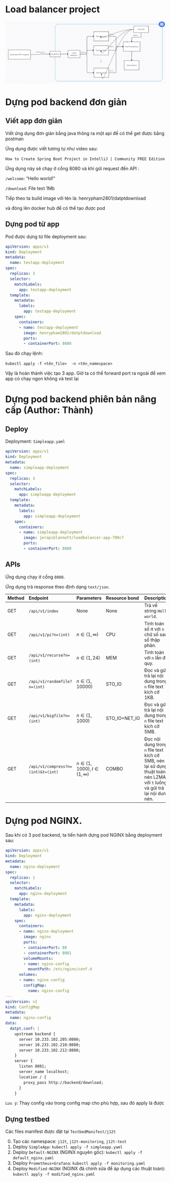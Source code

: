 # Load balancer project

![alt text](image.png)

# Dựng pod backend đơn giản
## Viết app đơn giản
Viết ứng dụng đơn giản bằng java thông ra một api để có thể get được bằng postman

Ứng dụng được viết tương tự như video sau: 

`How to Create Spring Boot Project in IntelliJ | Community FREE Edition`

Ứng dụng này sẽ chạy ở cổng 8080 và khi gửi request đến API :

`/welcome`: “Hello world!”

`/download`: File text 1Mb

Tiếp theo ta build image với tên là: henrypham2801/datptdownload

và đóng lên docker hub để có thể tạo được pod

## Dựng pod từ app
Pod được dựng từ file deployment sau:

```yaml
apiVersion: apps/v1
kind: Deployment
metadata:
  name: testapp-deployment
spec:
  replicas: 3
  selector:
    matchLabels:
      app: testapp-deployment
  template:
    metadata:
      labels:
        app: testapp-deployment
    spec:
      containers:
      - name: testapp-deployment
        image: henrypham2801/datptdownload
        ports:
        - containerPort: 8080
```

Sau đó chạy lệnh: 

`kubectl apply -f <tên_file>  -n <tên_namespace>`

Vậy là hoàn thành việc tạo 3 app. Giờ ta có thể forward port ra ngoài để xem app có chạy ngon không và test lại

# Dựng pod backend phiên bản nâng cấp (Author: Thành)

## Deploy

Deployment: `Simpleapp.yaml`
```yaml
apiVersion: apps/v1
kind: Deployment
metadata:
  name: simpleapp-deployment
spec:
  replicas: 3
  selector:
    matchLabels:
      app: simpleapp-deployment
  template:
    metadata:
      labels:
        app: simpleapp-deployment
    spec:
      containers:
      - name: simpleapp-deployment
        image: jerapiblannett/loadbalancer-app-709c7
        ports:
        - containerPort: 8080
```

## APIs

Ứng dụng chạy ở cổng `8080`.

Ứng dụng trả response theo định dạng `text/json`.

| Method | Endpoint | Parameters | Resource bond | Description |
|:-------|:---------|:-----------|:--------------|:------------|
| GET    | `/api/v1/index` | None | None |Trả về string `Hello world`.|
| GET    | `/api/v1/pi?n=(int)` | $n\in(1,\infty)$ | CPU | Tính toán số $\pi$ với `n` chữ số sau số thập phân. |
| GET    | `/api/v1/recurse?n=(int)` | $n\in(1,24)$ | MEM | Tính toán với `n` lần đệ quy. |
| GET    | `/api/v1/randomfile?n=(int)` | $n\in(1,10000)$ | STO_IO | Đọc và gửi trả lại nội dung trong `n` file text kích cỡ 1KB. |
| GET    | `/api/v1/bigfile?n=(int)` | $n\in(1,1000)$ | STO_IO+NET_IO | Đọc và gửi trả lại nội dung trong `n` file text kích cỡ 5MB. |
| GET    | `/api/v1/compress?n=(int)&t=(int)` | $n\in(1,1000), t\in(1,\infty)$ | COMBO | Đọc nội dung trong `n` file text kích cỡ 5MB, nén lại sử dụng thuật toán nén LZMA với `t` luồng và gửi trả lại nội dung nén. |

# Dựng pod NGINX.

Sau khi có 3 pod backend, ta tiến hành dựng pod NGINX bằng deployment sau:
```yaml
apiVersion: apps/v1
kind: Deployment
metadata:
  name: nginx-deployment
spec:
  replicas: 1
  selector:
    matchLabels:
      app: nginx-deployment
  template:
    metadata:
      labels:
        app: nginx-deployment
    spec:
      containers:
      - name: nginx-deployment
        image: nginx
        ports:
        - containerPort: 80
        - containerPort: 8081
        volumeMounts:
        - name: nginx-config
          mountPath: /etc/nginx/conf.d
      volumes:
      - name: nginx-config
        configMap:
          name: nginx-config
---
apiVersion: v1
kind: ConfigMap
metadata:
  name: nginx-config
data:
  datpt.conf: |
    upstream backend {
      server 10.233.102.205:8080;
      server 10.233.102.210:8080;
      server 10.233.102.212:8080;
    }
    server {
      listen 8081;
      server_name localhost;
      location / {
        proxy_pass http://backend/download;
      }
    }
```
`Lưu ý`: Thay config vào trong config map cho phù hợp, sau đó apply là được

## Dựng testbed

Các files manifest được đặt tại `TestbedManifest/j12t`

0. Tạo các namespace: `j12t`, `j12t-monitoring`, `j12t-test`
1. Deploy `SimpleApp`: `kubectl apply -f simpleapp.yaml`
2. Deploy `Default-NGINX` (NGINX nguyên gốc): `kubectl apply -f default_nginx.yaml`
3. Deploy `Prometheus+Grafana`: `kubectl apply -f monitoring.yaml`
4. Deploy `Modified-NGINX` (NGINX đã chỉnh sửa để áp dụng các thuật toán): `kubectl apply -f modified_nginx.yaml`